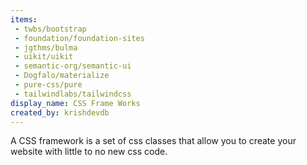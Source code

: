 ```yaml
---
items:
 - twbs/bootstrap
 - foundation/foundation-sites
 - jgthms/bulma
 - uikit/uikit
 - semantic-org/semantic-ui
 - Dogfalo/materialize
 - pure-css/pure
 - tailwindlabs/tailwindcss
display_name: CSS Frame Works
created_by: krishdevdb
---
```

A CSS framework is a set of css classes that allow you to create your website with little to no new css code.
